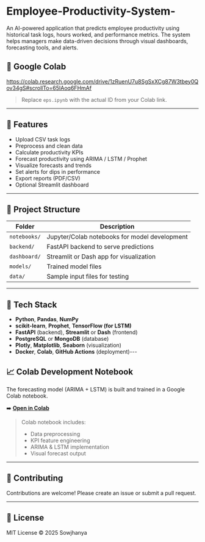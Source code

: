 # Employee-Productivity-System-
An AI-powered application that predicts employee productivity using historical task logs, hours worked, and performance metrics. The system helps managers make data-driven decisions through visual dashboards, forecasting tools, and alerts.

## 🔗 Google Colab
https://colab.research.google.com/drive/1zRuenU7u8SgSxXCg87W3tbey0Qov34gS#scrollTo=65IAoq6FHmAf

> Replace `eps.ipynb` with the actual ID from your Colab link.

---

## 🚀 Features

- Upload CSV task logs
- Preprocess and clean data
- Calculate productivity KPIs
- Forecast productivity using ARIMA / LSTM / Prophet
- Visualize forecasts and trends
- Set alerts for dips in performance
- Export reports (PDF/CSV)
- Optional Streamlit dashboard

---

## 📂 Project Structure

| Folder | Description |
|--------|-------------|
| `notebooks/` | Jupyter/Colab notebooks for model development |
| `backend/`   | FastAPI backend to serve predictions |
| `dashboard/` | Streamlit or Dash app for visualization |
| `models/`    | Trained model files |
| `data/`      | Sample input files for testing |

---

## 🧰 Tech Stack

- **Python**, **Pandas**, **NumPy**
- **scikit-learn**, **Prophet**, **TensorFlow (for LSTM)**
- **FastAPI** (backend), **Streamlit** or **Dash** (frontend)
- **PostgreSQL** or **MongoDB** (database)
- **Plotly**, **Matplotlib**, **Seaborn** (visualization)
- **Docker**, **Colab**, **GitHub Actions** (deployment)---

## 📈 Colab Development Notebook

The forecasting model (ARIMA + LSTM) is built and trained in a Google Colab notebook.

➡️ **[Open in Colab](https://colab.research.google.com/drive/1zRuenU7u8SgSxXCg87W3tbey0Qov34gS#scrollTo=65IAoq6FHmAf)**  
> Colab notebook includes:
> - Data preprocessing
> - KPI feature engineering
> - ARIMA & LSTM implementation
> - Visual forecast output

---

## 🤝 Contributing

Contributions are welcome! Please create an issue or submit a pull request.

---

## 📄 License

MIT License © 2025 Sowjhanya 
